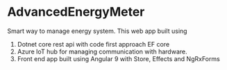# AdvancedEnergyMeter
Smart way to manage energy system.
This web app built using
1. Dotnet core rest api with code first approach EF core
2. Azure IoT hub for managing communication with hardware.
3. Front end app built using Angular 9 with Store, Effects and NgRxForms
